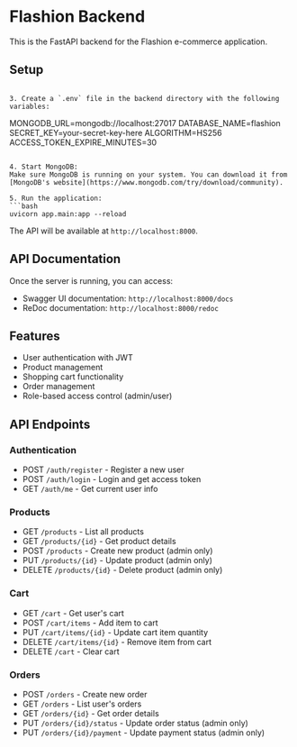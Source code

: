 # Flashion Backend

This is the FastAPI backend for the Flashion e-commerce application.

## Setup
```

3. Create a `.env` file in the backend directory with the following variables:
```
MONGODB_URL=mongodb://localhost:27017
DATABASE_NAME=flashion
SECRET_KEY=your-secret-key-here
ALGORITHM=HS256
ACCESS_TOKEN_EXPIRE_MINUTES=30
```

4. Start MongoDB:
Make sure MongoDB is running on your system. You can download it from [MongoDB's website](https://www.mongodb.com/try/download/community).

5. Run the application:
```bash
uvicorn app.main:app --reload
```

The API will be available at `http://localhost:8000`.

## API Documentation

Once the server is running, you can access:
- Swagger UI documentation: `http://localhost:8000/docs`
- ReDoc documentation: `http://localhost:8000/redoc`

## Features

- User authentication with JWT
- Product management
- Shopping cart functionality
- Order management
- Role-based access control (admin/user)

## API Endpoints

### Authentication
- POST `/auth/register` - Register a new user
- POST `/auth/login` - Login and get access token
- GET `/auth/me` - Get current user info

### Products
- GET `/products` - List all products
- GET `/products/{id}` - Get product details
- POST `/products` - Create new product (admin only)
- PUT `/products/{id}` - Update product (admin only)
- DELETE `/products/{id}` - Delete product (admin only)

### Cart
- GET `/cart` - Get user's cart
- POST `/cart/items` - Add item to cart
- PUT `/cart/items/{id}` - Update cart item quantity
- DELETE `/cart/items/{id}` - Remove item from cart
- DELETE `/cart` - Clear cart

### Orders
- POST `/orders` - Create new order
- GET `/orders` - List user's orders
- GET `/orders/{id}` - Get order details
- PUT `/orders/{id}/status` - Update order status (admin only)
- PUT `/orders/{id}/payment` - Update payment status (admin only) 
